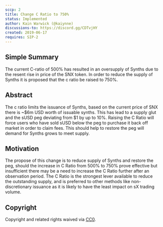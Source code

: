 ```yaml
---
sccp: 2
title: Change C Ratio to 750%
status: Implemented
author: Kain Warwick (@kaiynne)
discussions-to: https://discord.gg/CDTvjHY
created: 2019-06-17
requires: SIP-2
---
```


<!--You can leave these HTML comments in your merged SIP and delete the visible duplicate text guides, they will not appear and may be helpful to refer to if you edit it again. This is the suggested template for new SCCPs. Note that an SCCP number will be assigned by an editor. When opening a pull request to submit your SCCP, please use an abbreviated title in the filename, `sccp-draft_title_abbrev.md`. The title should be 44 characters or less.-->

## Simple Summary
<!--"If you can't explain it simply, you don't understand it well enough." Provide a simplified and layman-accessible explanation of the SCCP.-->
The current C-ratio of 500% has resulted in an oversupply of Synths due to the resent rise in price of the SNX token. In order to reduce the supply of Synths it is proposed that the c ratio be raised to 750%.

## Abstract
<!--A short (~200 word) description of the variable change proposed.-->
The c ratio limits the issuance of Synths, based on the current price of SNX there is ~$6m USD worth of issuable synths. This has lead to a supply glut and the sUSD peg deviating from $1 by up to 10%. Raising the C Ratio will force users who have sold sUSD below the peg to purchase it back off market in order to claim fees. This should help to restore the peg will demand for Synths grows to meet supply.

## Motivation
<!--The motivation is critical for SCCPs that want to update variables within Synthetix. It should clearly explain why the existing variable is not incentive aligned. SCCP submissions without sufficient motivation may be rejected outright.-->
The propose of this change is to reduce supply of Synths and restore the peg, should the increase in C Ratio from 500% to 750% prove effective but insufficient there may be a need to increase the C Ratio further after an observation period. The C Ratio is the strongest lever available to reduce the outstanding supply, and is preferred to other methods like non-discretionary issuance as it is likely to have the least impact on sX trading volume.

## Copyright
Copyright and related rights waived via [CC0](https://creativecommons.org/publicdomain/zero/1.0/).
